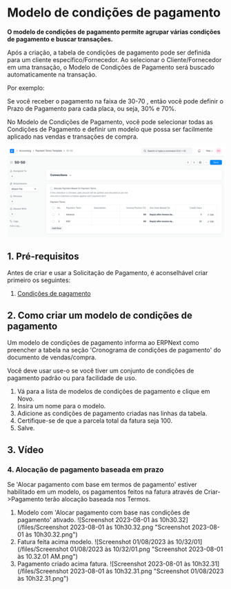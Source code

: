 # Modelo de condições de pagamento



**O modelo de condições de pagamento permite agrupar várias condições de pagamento e buscar transações.**

Após a criação, a tabela de condições de pagamento pode ser definida para um cliente específico/Fornecedor. Ao selecionar o Cliente/Fornecedor em uma transação, o Modelo de Condições de Pagamento será buscado automaticamente na transação.

Por exemplo:

Se você receber o pagamento na faixa de 30-70 , então você pode definir o Prazo de Pagamento para cada placa, ou seja, 30% e 70%.

No Modelo de Condições de Pagamento, você pode selecionar todas as Condições de Pagamento e definir um modelo que possa ser facilmente aplicado nas vendas e transações de compra.

![Modelo de termos de pagamento](/files/payment-terms-template.png)   


## 1. Pré-requisitos

Antes de criar e usar a Solicitação de Pagamento, é aconselhável criar primeiro os seguintes:

1. [Condições de pagamento](/docs/pt/accounts/payment-terms)

## 2. Como criar um modelo de condições de pagamento

Um modelo de condições de pagamento informa ao ERPNext como preencher a tabela na seção 'Cronograma de condições de pagamento' do documento de vendas/compra.

Você deve usar use-o se você tiver um conjunto de condições de pagamento padrão ou para facilidade de uso.

1. Vá para a lista de modelos de condições de pagamento e clique em Novo.
2. Insira um nome para o modelo.
3. Adicione as condições de pagamento criadas nas linhas da tabela.
4. Certifique-se de que a parcela total da fatura seja 100.
5. Salve.

## 3. Vídeo

### 4. Alocação de pagamento baseada em prazo

Se 'Alocar pagamento com base em termos de pagamento' estiver habilitado em um modelo, os pagamentos feitos na fatura através de Criar->Pagamento terão alocação baseada nos Termos.

1. Modelo com 'Alocar pagamento com base nas condições de pagamento' ativado. ![Screenshot 2023-08-01 às 10h30.32](/files/Screenshot 2023-08-01 às 10h30.32.png "Screenshot 2023-08-01 às 10h30.32.png")
2. Fatura feita acima modelo. ![Screenshot 01/08/2023 às 10/32/01](/files/Screenshot 01/08/2023 às 10/32/01.png "Screenshot 2023-08-01 às 10.32.01 AM.png")
3. Pagamento criado acima fatura. ![Screenshot 2023-08-01 às 10h32.31](/files/Screenshot 2023-08-01 às 10h32.31.png "Screenshot 01/08/2023 às 10h32.31.png")


